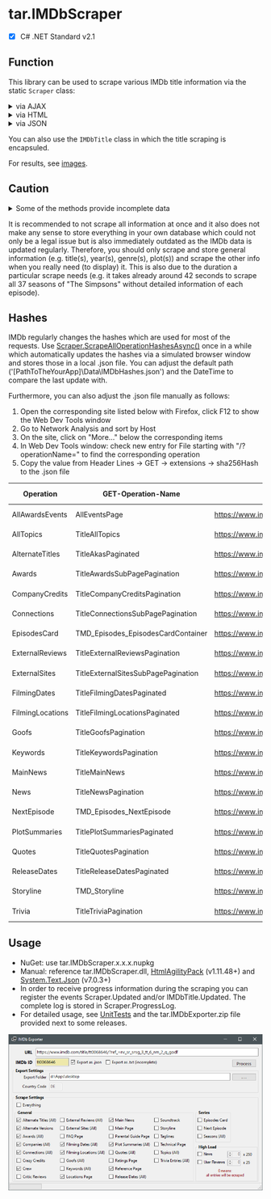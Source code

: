 # tar.IMDbScraper

 - [X] C# .NET Standard v2.1

## Function

This library can be used to scrape various IMDb title information via the static `Scraper` class:

<details>
  <summary>via AJAX</summary>
  <ul>
    <li>all user reviews</li>
  </ul>
</details>
<details>
  <summary>via HTML</summary>
  <ul>
  <li>alternate versions page</li>
  <li>awards page</li>
  <li>crazy credits page</li>
  <li>critics reviews page</li>
  <li>FAQ page</li>
  <li>full credits page</li>
  <li>locations page</li>
  <li>main page</li>
  <li>parental guide page</li>
  <li>ratings page</li>
  <li>reference page</li>
  <li>soundtrack page</li>
  <li>taglines page</li>
  <li>technical page</li>
  </ul>
</details>
<details>
  <summary>via JSON</summary>
  <ul>
  <li>all alternate titles ("Also known as" = AKAs)</li>
  <li>all awards</li>
  <li>all awards for a particular awards event (via enum)</li>
  <li>all awards for a particular awards event (via string)</li>
  <li>all awards events</li>
  <li>all companies</li>
  <li>all companies of a particular category (via enum)</li>
  <li>all connections</li>
  <li>all connections of a particular category (via enum)</li>
  <li>all external reviews</li>
  <li>all external sites</li>
  <li>all external sites of a particular category (via enum)</li>
  <li>all filming dates</li>
  <li>all filming locations</li>
  <li>all goofs</li>
  <li>all goofs of a particular category (via enum)</li>
  <li>all keywords</li>
  <li>all news</li>
  <li>all plot summaries</li>
  <li>all quotes</li>
  <li>all release dates</li>
  <li>all seasons</li>
  <li>all topics</li>
  <li>all trivia entries</li>
  <li>episodes card (2 top ranked and 2 most recent episodes, if available)</li>
  <li>main news (without details)</li>
  <li>next episode (if available)</li>
  <li>storyline</li>
  <li>suggestions (search on IMDb)</li>
  </ul>
</details>

You can also use the `IMDbTitle` class in which the title scraping is encapsuled.

For results, see <a href="https://github.com/tardezyx/tar.IMDbScraper/blob/main/Images">images</a>.

## Caution

<details>
  <summary>Some of the methods provide incomplete data</summary>
  <ul>
    <li>As long as there is no "Show more"/"All" button on any of the loaded HTML pages, the info scraped should be complete. Otherwise the corresponding JSON method needs to be used. If there is no JSON method implemented yet, the author of this library needs to be informed about the affected title.</li>
    <li>The full credits page could be incomplete depending on the production status.</li>
    <li>The critic reviews page only consists of 10 entries from metacritic.com.</li>
    <li>The locations page has only 5 filming dates and locations (JSON methods are implemented), but it also has production dates (no JSON method is implemented, yet).</li>
    <li>The main page has many infos no other method can provide, yet, but also some of those is incomplete (e.g. the technical info, therefore you need to scrape the Technical Page).</li>
    <li>The ratings page has a heatmap for all episode ratings which is not yet implemented.</li>
    <li>The reference page has (as the Main Page) some info which is incomplete.</li>
    <li>The storyline does provide some general plot entries but not all.</li>
  </ul>
</details>

It is recommended to not scrape all information at once and it also does not make any sense to store everything in your own database which could not only be a legal issue but is also immediately outdated as the IMDb data is updated regularly. Therefore, you should only scrape and store general information (e.g. title(s), year(s), genre(s), plot(s)) and scrape the other info when you really need (to display) it. This is also due to the duration a particular scrape needs (e.g. it takes already around 42 seconds to scrape all 37 seasons of "The Simpsons" without detailed information of each episode).

## Hashes

IMDb regularly changes the hashes which are used for most of the requests. Use <a href="https://github.com/tardezyx/tar.IMDbScraper/blob/main/tar.IMDbScraper/Base/Scraper.cs#L600">Scraper.ScrapeAllOperationHashesAsync()</a> once in a while which automatically updates the hashes via a simulated browser window and stores those in a local .json file. You can adjust the default path ('[PathToTheYourApp]\Data\IMDbHashes.json') and the DateTime to compare the last update with.

Furthermore, you can also adjust the .json file manually as follows:
<ol>
  <li>Open the corresponding site listed below with Firefox, click F12 to show the Web Dev Tools window
  <li>Go to Network Analysis and sort by Host
  <li>On the site, click on "More..." below the corresponding items
  <li>In Web Dev Tools window: check new entry for File starting with "/?operationName=" to find the corresponding operation
  <li>Copy the value from Header Lines -> GET -> extensions -> sha256Hash to the .json file</li>
</ol>

Operation | GET-Operation-Name | Page | How to retrieve
--- | --- | --- | ---
AllAwardsEvents | AllEventsPage | https://www.imdb.com/event/all/ | no click necessary
AllTopics | TitleAllTopics | https://www.imdb.com/title/tt0068646/keywords/ | no click necessary
AlternateTitles | TitleAkasPaginated | https://www.imdb.com/title/tt0068646/releaseinfo/ | click on "More"
Awards | TitleAwardsSubPagePagination | https://www.imdb.com/title/tt0068646/awards/ | click on "More"
CompanyCredits | TitleCompanyCreditsPagination | https://www.imdb.com/title/tt0068646/companycredits/ | click on "More"
Connections | TitleConnectionsSubPagePagination | https://www.imdb.com/title/tt0068646/movieconnections/ | click on "More"
EpisodesCard | TMD_Episodes_EpisodesCardContainer | https://www.imdb.com/title/tt0072562/ | no click necessary
ExternalReviews | TitleExternalReviewsPagination | https://www.imdb.com/title/tt0068646/externalreviews/ | click on "More"
ExternalSites | TitleExternalSitesSubPagePagination | https://www.imdb.com/title/tt0068646/externalsites/ | click on "More"
FilmingDates | TitleFilmingDatesPaginated | https://www.imdb.com/title/tt0944947/locations/ | click on "More"
FilmingLocations | TitleFilmingLocationsPaginated | https://www.imdb.com/title/tt0068646/locations/ | click on "More"
Goofs | TitleGoofsPagination | https://www.imdb.com/title/tt0068646/goofs/ | click on "More"
Keywords | TitleKeywordsPagination | https://www.imdb.com/title/tt0068646/keywords/ | click on "More"
MainNews | TitleMainNews | https://www.imdb.com/title/tt0072562/ | only scroll down
News | TitleNewsPagination | https://www.imdb.com/title/tt0072562/news/ | click on "More"
NextEpisode | TMD_Episodes_NextEpisode | https://www.imdb.com/title/tt0072562/ | no click necessary
PlotSummaries |TitlePlotSummariesPaginated | https://www.imdb.com/title/tt4154796/plotsummary/ | click on "More"
Quotes | TitleQuotesPagination | https://www.imdb.com/title/tt0068646/quotes/ | click on "More"
ReleaseDates | TitleReleaseDatesPaginated | https://www.imdb.com/title/tt0068646/releaseinfo/ | click on "More"
Storyline | TMD_Storyline | https://www.imdb.com/title/tt0072562/ | only scroll down
Trivia | TitleTriviaPagination | https://www.imdb.com/title/tt0068646/trivia/ | click on "More"

## Usage

<ul>
  <li>NuGet: use tar.IMDbScraper.x.x.x.nupkg</li>
  <li>Manual: reference tar.IMDbScraper.dll, <a href="https://www.nuget.org/packages/HtmlAgilityPack">HtmlAgilityPack</a> (v1.11.48+) and <a href="https://www.nuget.org/packages/System.Text.Json/">System.Text.Json</a> (v7.0.3+)</li>
  <li>In order to receive progress information during the scraping you can register the events Scraper.Updated and/or IMDbTitle.Updated. The complete log is stored in Scraper.ProgressLog.</li>
  <li>For detailed usage, see <a href="https://github.com/tardezyx/tar.IMDbScraper/blob/main/tar.IMDbScraper.UnitTests/TestTitle.cs">UnitTests</a> and the tar.IMDbExporter.zip file provided next to some releases.</li>
</ul>

![IMDbExporter](https://raw.githubusercontent.com/tardezyx/tar.IMDbScraper/main/Images/IMDbExporter.png)
